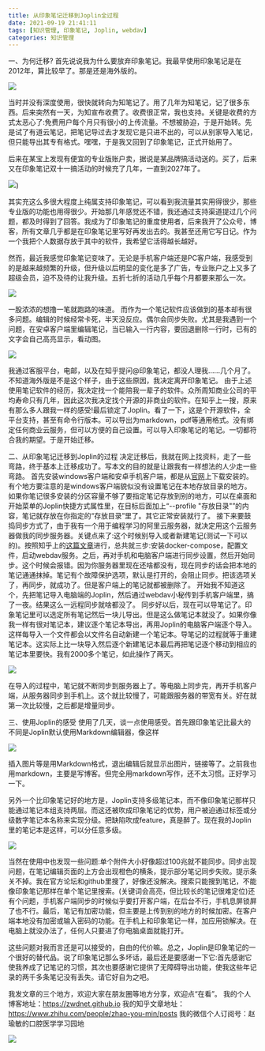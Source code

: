 ```yaml
---
title: 从印象笔记迁移到Joplin全过程
date: 2021-09-19 21:41:11
tags: [知识管理, 印象笔记, Joplin, webdav]
categories: 知识管理
---
```

一、为何迁移?
首先说说我为什么要放弃印象笔记。我最早使用印象笔记是在2012年，算比较早了。那是还是海外版的。

![](https://zymblog-1258069789.cos.ap-chengdu.myqcloud.com/blog0266-joplin/01.jpg)

当时并没有深度使用，很快就转向为知笔记了。用了几年为知笔记，记了很多东西。后来突然有一天，为知宣布收费了。收费很正常，我也支持。关键是收费的方式太恶心了:免费用户每个月只有很小的上传流量。不想被胁迫，于是开始转。先是试了有道云笔记，把笔记导过去才发现它是只进不出的，可以从别家导入笔记，但只能导出其专有格式。嘿嘿，于是我又回到了印象笔记，正式开始用了。

后来在某宝上发现有便宜的专业版账户卖，据说是某品牌搞活动送的。买了，后来又在印象笔记双十一搞活动的时候充了几年，一直到2027年了。

![](https://zymblog-1258069789.cos.ap-chengdu.myqcloud.com/blog0266-joplin/02.jpg))

其实充这么多很大程度上纯属支持印象笔记，可以看到我流量其实用得很少，那些专业版的功能也用得很少。开始那几年感觉还不错，我还通过支持渠道提过几个问题，都及时得到了回答。我成为了印象笔记的重度使用者，后来我开了公众号，博客，所有文章几乎都是在印象笔记里写好再发出去的。我甚至还用它写日记。作为一个我把个人数据存放于其中的软件，我希望它活得越长越好。


然而，最近我感觉印象笔记变味了。无论是手机客户端还是PC客户端，我感受到的是越来越频繁的升级，但升级以后明显的变化是多了广告，专业账户之上又多了超级会员，迫不及待的让我升级。五折七折的活动几乎每个月都要来那么一次。


![](https://zymblog-1258069789.cos.ap-chengdu.myqcloud.com/blog0266-joplin/03.jpg)

一股浓浓的想撸一笔就跑路的味道。
而作为一个笔记软件应该做到的基本却有很多问题。编辑的时候经常卡死，半天没反应。偶尔会同步失败。尤其是我遇到一个问题，在安卓客户端里编辑笔记，当已输入一行内容，要回退删除一行时，已有的文字会自己高亮显示，看动图。


![](https://zymblog-1258069789.cos.ap-chengdu.myqcloud.com/blog0266-joplin/04.gif)

我通过客服平台，电邮，以及在知乎提问@印象笔记，都没人理我……几个月了。
不知道海外版是不是这个样子，由于这些原因，我决定离开印象笔记。
由于上述使用笔记软件的经历，我决定找一个能陪我一辈子的软件。众所周知商业公司的平均寿命只有几年，因此这次我决定找个开源的非商业的软件。在知乎上一搜，原来有那么多人跟我一样的感受!最后锁定了Joplin。看了一下，这是个开源软件，全平台支持，甚至有命令行版本。可以导出为markdown，pdf等通用格式。没有绑定任何商业云服务，但可以方便的自己设置。可以导入印象笔记的笔记。一切都符合我的期望。于是开始迁移。

二、从印象笔记迁移到Joplin的过程
决定迁移后，我就在网上找资料，走了一些弯路，终于基本上迁移成功了。写本文的目的就是让跟我有一样想法的人少走一些弯路。
首先安装windows客户端和安卓手机客户端，都是从[官网](https://joplinapp.org/)上下载安装的。有个地方要注意的是windows客户端貌似没有设置笔记在本地存放目录的地方。如果你笔记很多安装的分区容量不够了要指定笔记存放到别的地方，可以在桌面和开始菜单的Joplin快捷方式属性里，在目标后面加上“--profile "存放目录"”的内容，笔记就存放在你指定的“存放目录”里了。其它正常安装就行了。
接下来要鼓捣同步方式了，由于我有一个用于编程学习的阿里云服务器，就决定用这个云服务器做我的同步服务器。关键点来了:这个时候别导入或者新建笔记(测试一下可以的)。按照知乎上的[这篇文章](https://zhuanlan.zhihu.com/p/360904210)进行，总共就三步:安装docker-compose，配置文件，启动webdav服务。之后，再对手机和电脑客户端进行同步设置，然后开始同步。这个时候会报错。因为你服务器里现在还啥都没有，现在同步的话会把本地的笔记通通抹掉。笔记有个故障保护选项，默认是打开的，会阻止同步。把该选项关了，再同步，就成功了。但是客户端上的笔记就都被删除了。
开始我不知道这个，先把笔记导入电脑端的Joplin，然后通过webdav小秘传到手机客户端里，搞了一夜。结果这么一远程同步就啥都没了。
同步好以后，现在可以导笔记了。印象笔记里可以选定所有笔记然后一块儿导出。但是这么做笔记本就没了。如果你像我一样有很对笔记本，建议逐个笔记本导出，再用Joplin的电脑客户端逐个导入。这样每导入一个文件都会以文件名自动新建一个笔记本。导笔记的过程就等于重建笔记本。这实际上比一块导入然后逐个新建笔记本最后再把笔记逐个移动到相应的笔记本里要快。我有2000多个笔记，如此操作了两天。


![](https://zymblog-1258069789.cos.ap-chengdu.myqcloud.com/blog0266-joplin/05.jpg)



在导入的过程中，笔记就不断同步到服务器上了。等电脑上同步完，再开手机客户端，从服务器同步到手机上。这个就比较慢了，可能跟服务器的带宽有关。好在就第一次比较慢，之后都是增量同步。

三、使用Joplin的感受
使用了几天，谈一点使用感受。首先跟印象笔记比最大的不同是Joplin默认使用Markdown编辑器，像这样

![](https://zymblog-1258069789.cos.ap-chengdu.myqcloud.com/blog0266-joplin/06.jpg)

插入图片等是用Markdown格式，退出编辑后就显示出图片，链接等了。之前我也用markdown，主要是写博客。但完全用markdown写作，还不太习惯。正好学习一下。

另外一个比印象笔记好的地方是，Joplin支持多级笔记本，而不像印象笔记那样只能通过笔记本组支持两层。而这还被吹成印象笔记的优势，用户被迫通过标签或分级数字笔记本名称来实现分级。把缺陷吹成feature，真是醉了。现在我的Joplin里的笔记本是这样，可以分任意多级。

![](https://zymblog-1258069789.cos.ap-chengdu.myqcloud.com/blog0266-joplin/07.jpg)

当然在使用中也发现一些问题:单个附件大小好像超过100兆就不能同步。同步出现问题，在笔记编辑页面的上方会出现橙色的横条，提示部分笔记同步失败。提示条关不掉。我在官方论坛和github里搜了，好像还没解决。搜索只能搜到笔记，不能像印象笔记那样在单个笔记里搜索。(关键词会高亮，但比较长的笔记很难定位)还有个问题，手机客户端同步的时候似乎要打开客户端，在后台不行，手机息屏锁屏了也不行。最后，笔记有加密功能，但主要是上传到别的地方的时候加密。在客户端本地没有加密或输入密码的功能。在手机上和印象笔记一样，加应用锁解决。在电脑上就没办法了，任何人只要进了你电脑桌面就能打开。

这些问题对我而言还是可以接受的，自由的代价嘛。总之，Joplin是印象笔记的一个很好的替代品。说了印象笔记那么多坏话，最后还是要感谢一下它:首先感谢它使我养成了记笔记的习惯，其次也要感谢它提供了无障碍导出功能，使我这些年记录的两千多条笔记没有丢失。请它好自为之吧。




我发文章的三个地方，欢迎大家在朋友圈等地方分享，欢迎点“在看”。
我的个人博客地址：https://zwdnet.github.io
我的知乎文章地址： https://www.zhihu.com/people/zhao-you-min/posts
我的微信个人订阅号：赵瑜敏的口腔医学学习园地

![](https://zymblog-1258069789.cos.ap-chengdu.myqcloud.com/other/wx.jpg)
